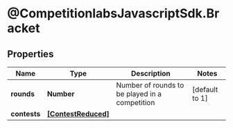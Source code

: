 # @CompetitionlabsJavascriptSdk.Bracket

## Properties

Name | Type | Description | Notes
------------ | ------------- | ------------- | -------------
**rounds** | **Number** | Number of rounds to be played in a competition | [default to 1]
**contests** | [**[ContestReduced]**](docs/ContestReduced.md) |  | 


